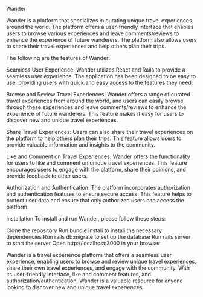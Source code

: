 Wander

Wander is a platform that specializes in curating unique travel experiences around the world. The platform offers a user-friendly interface that enables users to browse various experiences and leave comments/reviews to enhance the experience of future wanderers. The platform also allows users to share their travel experiences and help others plan their trips.

The following are the features of Wander:

Seamless User Experience: Wander utilizes React and Rails to provide a seamless user experience. The application has been designed to be easy to use, providing users with quick and easy access to the features they need.

Browse and Review Travel Experiences: Wander offers a range of curated travel experiences from around the world, and users can easily browse through these experiences and leave comments/reviews to enhance the experience of future wanderers. This feature makes it easy for users to discover new and unique travel experiences.

Share Travel Experiences: Users can also share their travel experiences on the platform to help others plan their trips. This feature allows users to provide valuable information and insights to the community.

Like and Comment on Travel Experiences: Wander offers the functionality for users to like and comment on unique travel experiences. This feature encourages users to engage with the platform, share their opinions, and provide feedback to other users.

Authorization and Authentication: The platform incorporates authorization and authentication features to ensure secure access. This feature helps to protect user data and ensure that only authorized users can access the platform.

Installation
To install and run Wander, please follow these steps:

Clone the repository
Run bundle install to install the necessary dependencies
Run rails db:migrate to set up the database
Run rails server to start the server
Open http://localhost:3000 in your browser

Wander is a travel experience platform that offers a seamless user experience, enabling users to browse and review unique travel experiences, share their own travel experiences, and engage with the community. With its user-friendly interface, like and comment features, and authorization/authentication, Wander is a valuable resource for anyone looking to discover new and unique travel experiences.
